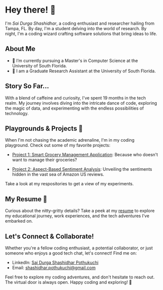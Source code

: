 # Hey there! 👋

I'm _Sai Durga Shashidhar_, a coding enthusiast and researcher hailing from Tampa, FL. By day, I'm a student delving into the world of research. By night, I'm a coding wizard crafting software solutions that bring ideas to life.

## About Me

- 🌱 I’m currently pursuing a Master's in Computer Science at the University of South Florida.
- 💼 I am a Graduate Research Assistant at the University of South Florida.

## Story So Far...

With a blend of caffeine and curiosity, I've spent 19 months in the tech realm. My journey involves diving into the intricate dance of code, exploring the magic of data, and experimenting with the endless possibilities of technology.

## Playgrounds & Projects 🚀

When I'm not chasing the academic adrenaline, I'm in my coding playground. Check out some of my favorite projects:

- [Project 1: Smart Grocery Management Application](https://github.com/shashidhar0302/sgma-frontend): Because who doesn't want to manage their groceries?

- [Project 2: Aspect-Based Sentiment Analysis](https://github.com/shashidhar0302/MPA7): Unveiling the sentiments hidden in the vast sea of Amazon US reviews.

Take a look at my respositories to get a view of my experiments.

## My Resume 📄

Curious about the nitty-gritty details? Take a peek at my [resume](./PSDS-Resume.pdf) to explore my educational journey, work experiences, and the tech adventures I've embarked on.

## Let's Connect & Collaborate!

Whether you're a fellow coding enthusiast, a potential collaborator, or just someone who enjoys a good tech chat, let's connect! Find me on:

- LinkedIn: [Sai Durga Shashidhar Pothukuchi](https://www.linkedin.com/in/sai-durga-shashidhar-pothukuchi-038420171/)
- Email: [shashidhar.pothukuchi@gmail.com](mailto:shashidhar.pothukuchi@gmail.com)

Feel free to explore my coding adventures, and don't hesitate to reach out. The virtual door is always open. Happy coding and exploring! 🌟
